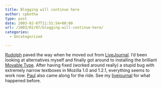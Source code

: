 ```yaml
---
title: Blogging will continue here
author: cpbotha
type: post
date: 2003-02-07T11:51:54+00:00
url: /2003/02/07/blogging-will-continue-here/
categories:
  - Uncategorized

---
```

[Rudolph][1] paved the way when he moved out from [LiveJournal][2]. I&#8217;d been looking at alternatives myself and finally got around to installing the brilliant [Movable Type][3]. After having fixed (worked around really) a stupid bug with extremely narrow textboxes in Mozilla 1.0 and 1.2.1, everything seems to work now. [Paul][4] also came along for the ride. See my [livejournal][5] for what happened before.

 [1]: http://wozar.com/
 [2]: http://livejournal.com/
 [3]: http://movabletype.org/
 [4]: http://cpbotha.net/weblogs/paul/
 [5]: http://livejournal.com/~cpbotha/